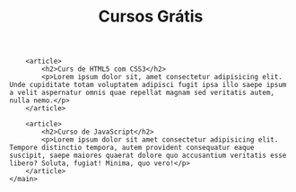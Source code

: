 <!DOCTYPE html>
<html lang="pt-br">
<head>
    <meta charset="UTF-8">
    <meta name="viewport" content="width=device-width, initial-scale=1.0">
    <title>Site do Curso em Video</title>
    <link rel="stylesheet" href="estilos/style.css">
</head>
<body>
    <main>
        <header>
            <h1>Cursos Grátis</h1>
        </header>

        <article>
            <h2>Curs de HTML5 com CSS3</h2>
            <p>Lorem ipsum dolor sit, amet consectetur adipisicing elit. Unde cupiditate totam voluptatem adipisci fugit ipsa illo saepe ipsum a velit aspernatur omnis quae repellat magnam sed veritatis autem, nulla nemo.</p>
        </article>

        <article>
            <h2>Curso de JavaScript</h2>
            <p>Lorem ipsum dolor sit amet consectetur adipisicing elit. Tempore distinctio tempora, autem provident consequatur eaque suscipit, saepe maiores quaerat dolore quo accusantium veritatis esse libero? Soluta, fugiat! Minima, quo vero!</p>
        </article>
    </main>
</body>
</html>